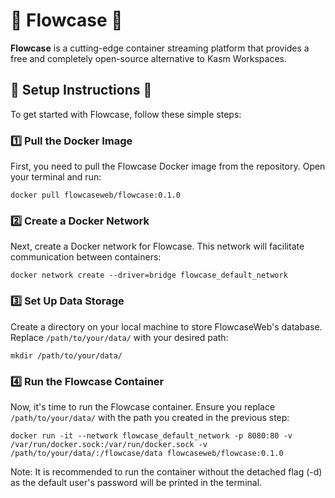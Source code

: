 # 🌊 **Flowcase** 🌊

**Flowcase** is a cutting-edge container streaming platform that provides a free and completely open-source alternative to Kasm Workspaces.

## 🚀 Setup Instructions 🚀

To get started with Flowcase, follow these simple steps:

### 1️⃣ Pull the Docker Image

First, you need to pull the Flowcase Docker image from the repository. Open your terminal and run:

```shell
docker pull flowcaseweb/flowcase:0.1.0
```

### 2️⃣ Create a Docker Network

Next, create a Docker network for Flowcase. This network will facilitate communication between containers:

```shell
docker network create --driver=bridge flowcase_default_network
```

### 3️⃣ Set Up Data Storage

Create a directory on your local machine to store FlowcaseWeb's database. Replace `/path/to/your/data/` with your desired path:

```shell
mkdir /path/to/your/data/
```

### 4️⃣ Run the Flowcase Container

Now, it's time to run the Flowcase container. Ensure you replace `/path/to/your/data/` with the path you created in the previous step:

```shell
docker run -it --network flowcase_default_network -p 8080:80 -v /var/run/docker.sock:/var/run/docker.sock -v /path/to/your/data/:/flowcase/data flowcaseweb/flowcase:0.1.0
```

Note: It is recommended to run the container without the detached flag (-d) as the default user's password will be printed in the terminal.

